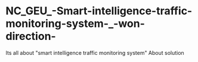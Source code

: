 # NC_GEU_-Smart-intelligence-traffic-monitoring-system-_-won-direction-
Its all about "smart intelligence traffic monitoring system" About solution 
